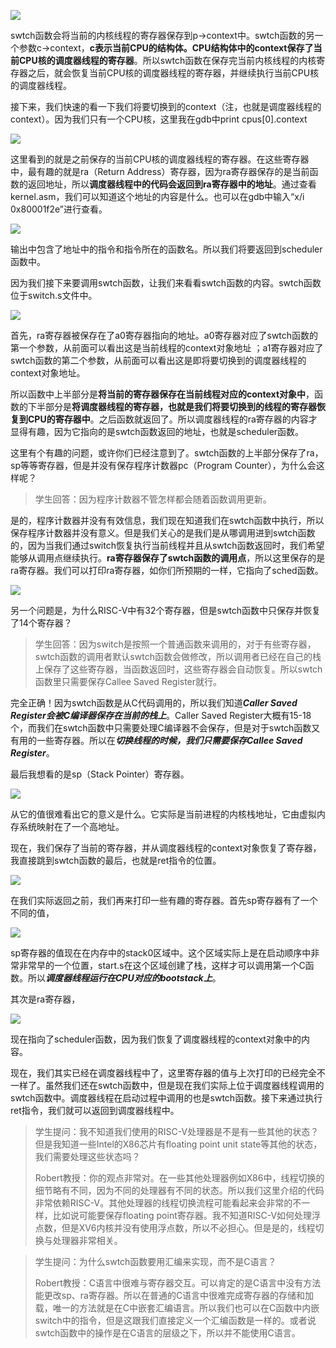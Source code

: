 [![](https://github.com/huihongxiao/MIT6.S081/raw/master/.gitbook/assets/image%20(516)%20(2)%20(2)%20(2).png)](https://github.com/huihongxiao/MIT6.S081/blob/master/.gitbook/assets/image%20\(516\)%20\(2\)%20\(2\)%20\(2\).png)

swtch函数会将当前的内核线程的寄存器保存到p->context中。swtch函数的另一个参数c->context，**c表示当前CPU的结构体。CPU结构体中的context保存了当前CPU核的调度器线程的寄存器**。所以swtch函数在保存完当前内核线程的内核寄存器之后，就会恢复当前CPU核的调度器线程的寄存器，并继续执行当前CPU核的调度器线程。

接下来，我们快速的看一下我们将要切换到的context（注，也就是调度器线程的context）。因为我们只有一个CPU核，这里我在gdb中print cpus[0].context

[![](https://github.com/huihongxiao/MIT6.S081/raw/master/.gitbook/assets/image%20(728).png)](https://github.com/huihongxiao/MIT6.S081/blob/master/.gitbook/assets/image%20\(728\).png)

这里看到的就是之前保存的当前CPU核的调度器线程的寄存器。在这些寄存器中，最有趣的就是ra（Return Address）寄存器，因为ra寄存器保存的是当前函数的返回地址，所以**调度器线程中的代码会返回到ra寄存器中的地址**。通过查看kernel.asm，我们可以知道这个地址的内容是什么。也可以在gdb中输入“x/i 0x80001f2e”进行查看。

[![](https://github.com/huihongxiao/MIT6.S081/raw/master/.gitbook/assets/image%20(463).png)](https://github.com/huihongxiao/MIT6.S081/blob/master/.gitbook/assets/image%20\(463\).png)

输出中包含了地址中的指令和指令所在的函数名。所以我们将要返回到scheduler函数中。

因为我们接下来要调用swtch函数，让我们来看看swtch函数的内容。swtch函数位于switch.s文件中。

[![](https://github.com/huihongxiao/MIT6.S081/raw/master/.gitbook/assets/image%20(503).png)](https://github.com/huihongxiao/MIT6.S081/blob/master/.gitbook/assets/image%20\(503\).png)

首先，ra寄存器被保存在了a0寄存器指向的地址。a0寄存器对应了swtch函数的第一个参数，从前面可以看出这是当前线程的context对象地址 ；a1寄存器对应了swtch函数的第二个参数，从前面可以看出这是即将要切换到的调度器线程的context对象地址。

所以函数中上半部分是**将当前的寄存器保存在当前线程对应的context对象中**，函数的下半部分是**将调度器线程的寄存器，也就是我们将要切换到的线程的寄存器恢复到CPU的寄存器中**。之后函数就返回了。所以调度器线程的ra寄存器的内容才显得有趣，因为它指向的是swtch函数返回的地址，也就是scheduler函数。

这里有个有趣的问题，或许你们已经注意到了。swtch函数的上半部分保存了ra，sp等等寄存器，但是并没有保存程序计数器pc（Program Counter），为什么会这样呢？

> 学生回答：因为程序计数器不管怎样都会随着函数调用更新。

是的，程序计数器并没有有效信息，我们现在知道我们在swtch函数中执行，所以保存程序计数器并没有意义。但是我们关心的是我们是从哪调用进到swtch函数的，因为当我们通过switch恢复执行当前线程并且从swtch函数返回时，我们希望能够从调用点继续执行。**ra寄存器保存了swtch函数的调用点**，所以这里保存的是ra寄存器。我们可以打印ra寄存器，如你们所预期的一样，它指向了sched函数。

[![](https://github.com/huihongxiao/MIT6.S081/raw/master/.gitbook/assets/image%20(431).png)](https://github.com/huihongxiao/MIT6.S081/blob/master/.gitbook/assets/image%20\(431\).png)

另一个问题是，为什么RISC-V中有32个寄存器，但是swtch函数中只保存并恢复了14个寄存器？

> 学生回答：因为switch是按照一个普通函数来调用的，对于有些寄存器，swtch函数的调用者默认swtch函数会做修改，所以调用者已经在自己的栈上保存了这些寄存器，当函数返回时，这些寄存器会自动恢复。所以swtch函数里只需要保存Callee Saved Register就行。

完全正确！因为swtch函数是从C代码调用的，所以我们知道***Caller Saved Register会被C编译器保存在当前的栈上***。Caller Saved Register大概有15-18个，而我们在swtch函数中只需要处理C编译器不会保存，但是对于swtch函数又有用的一些寄存器。所以在***切换线程的时候，我们只需要保存Callee Saved Register***。

最后我想看的是sp（Stack Pointer）寄存器。

[![](https://github.com/huihongxiao/MIT6.S081/raw/master/.gitbook/assets/image%20(624).png)](https://github.com/huihongxiao/MIT6.S081/blob/master/.gitbook/assets/image%20\(624\).png)

从它的值很难看出它的意义是什么。它实际是当前进程的内核栈地址，它由虚拟内存系统映射在了一个高地址。

现在，我们保存了当前的寄存器，并从调度器线程的context对象恢复了寄存器，我直接跳到swtch函数的最后，也就是ret指令的位置。

[![](https://github.com/huihongxiao/MIT6.S081/raw/master/.gitbook/assets/image%20(528).png)](https://github.com/huihongxiao/MIT6.S081/blob/master/.gitbook/assets/image%20\(528\).png)

在我们实际返回之前，我们再来打印一些有趣的寄存器。首先sp寄存器有了一个不同的值，

[![](https://github.com/huihongxiao/MIT6.S081/raw/master/.gitbook/assets/image%20(468).png)](https://github.com/huihongxiao/MIT6.S081/blob/master/.gitbook/assets/image%20\(468\).png)

sp寄存器的值现在在内存中的stack0区域中。这个区域实际上是在启动顺序中非常非常早的一个位置，start.s在这个区域创建了栈，这样才可以调用第一个C函数。所以***调度器线程运行在CPU对应的bootstack上***。

其次是ra寄存器，

[![](https://github.com/huihongxiao/MIT6.S081/raw/master/.gitbook/assets/image%20(500).png)](https://github.com/huihongxiao/MIT6.S081/blob/master/.gitbook/assets/image%20\(500\).png)

现在指向了scheduler函数，因为我们恢复了调度器线程的context对象中的内容。

现在，我们其实已经在调度器线程中了，这里寄存器的值与上次打印的已经完全不一样了。虽然我们还在swtch函数中，但是现在我们实际上位于调度器线程调用的swtch函数中。调度器线程在启动过程中调用的也是swtch函数。接下来通过执行ret指令，我们就可以返回到调度器线程中。


> 学生提问：我不知道我们使用的RISC-V处理器是不是有一些其他的状态？但是我知道一些Intel的X86芯片有floating point unit state等其他的状态，我们需要处理这些状态吗？
> 
> Robert教授：你的观点非常对。在一些其他处理器例如X86中，线程切换的细节略有不同，因为不同的处理器有不同的状态。所以我们这里介绍的代码非常依赖RISC-V。其他处理器的线程切换流程可能看起来会非常的不一样，比如说可能要保存floating point寄存器。我不知道RISC-V如何处理浮点数，但是XV6内核并没有使用浮点数，所以不必担心。但是是的，线程切换与处理器非常相关。


> 学生提问：为什么swtch函数要用汇编来实现，而不是C语言？
> 
> Robert教授：C语言中很难与寄存器交互。可以肯定的是C语言中没有方法能更改sp、ra寄存器。所以在普通的C语言中很难完成寄存器的存储和加载，唯一的方法就是在C中嵌套汇编语言。所以我们也可以在C函数中内嵌switch中的指令，但是这跟我们直接定义一个汇编函数是一样的。或者说swtch函数中的操作是在C语言的层级之下，所以并不能使用C语言。